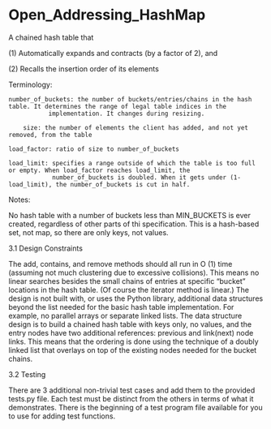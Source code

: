 # Open_Addressing_HashMap


A chained hash table that
      
(1) Automatically expands and contracts (by a factor of 2), and
      
(2) Recalls the insertion order of its elements
    
Terminology:
      
	number_of_buckets: the number of buckets/entries/chains in the hash table. It determines the range of legal table indices in the
			   implementation. It changes during resizing.
			   
      	size: the number of elements the client has added, and not yet removed, from the table
      
	load_factor: ratio of size to number_of_buckets
      
	load_limit: specifies a range outside of which the table is too full or empty. When load_factor reaches load_limit, the
	            number_of_buckets is doubled. When it gets under (1-load_limit), the number_of_buckets is cut in half.
   

Notes:
     
No hash table with a number of buckets less than MIN_BUCKETS is ever created, regardless of other parts of thi specification.
This is a hash-based set, not map, so there are only keys, not values.

3.1 Design Constraints

The add, contains, and remove methods should all run in O (1) time (assuming not much clustering due to excessive collisions). This means no linear searches besides the small chains of entries at specific “bucket” locations in the hash table. (Of course the iterator method is linear.)
The design is not built with, or uses the Python library, additional data structures beyond the list needed for the basic hash table implementation. For example, no parallel arrays or separate linked lists.
The data structure design is to build a chained hash table with keys only, no values, and the entry nodes have two additional references: previous and link(next) node links. This means that the ordering is done using the technique of a doubly linked list that overlays on top of the existing nodes needed for the bucket chains.

3.2  Testing

There are 3 additional non-trivial test cases and add them to the provided tests.py file. 
Each test must be distinct from the others in terms of what it demonstrates.
There is the beginning of a test program file available for you to use for adding test functions.
